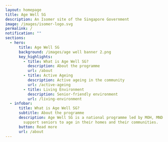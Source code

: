 ```yaml
---
layout: homepage
title: Age Well SG
description: An Isomer site of the Singapore Government
image: /images/isomer-logo.svg
permalink: /
notification: ""
sections:
  - hero:
      title: Age Well SG
      background: /images/age well banner 2.png
      key_highlights:
        - title: What is Age Well SG?
          description: About the programme
          url: /about
        - title: Active Ageing
          description: Active ageing in the community
          url: /active-ageing
        - title: Living Environment
          description: Senior-friendly environment
          url: /living-environment
  - infobar:
      title: What is Age Well SG?
      subtitle: About the programme
      description: Age Well SG is a national programme led by MOH, MND and MOT to
        support seniors to age in their homes and their communities.
      button: Read more
      url: /about
---
```

